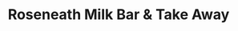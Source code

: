 ---
title: "Roseneath Milk Bar & Take Away"
url: /clifton-hill/roseneath-milk-bar-und-take-away/
shop: Lebensmittel
---